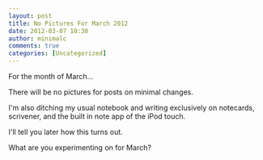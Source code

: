 ```yaml
---
layout: post
title: No Pictures For March 2012
date: 2012-03-07 10:30
author: minimalc
comments: true
categories: [Uncategorized]
---
```

For the month of March... 

There will be no pictures for posts on minimal changes. 

I'm also ditching my usual notebook and writing exclusively on notecards,  scrivener, and the built in note app of the iPod touch. 

I'll tell you later how this turns out. 

What are you experimenting on for March?
